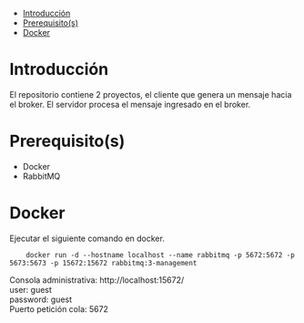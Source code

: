 - [Introducción](#introducción)
- [Prerequisito(s)](#prerequisitos)
- [Docker](#docker)

# Introducción

El repositorio contiene 2 proyectos, el cliente que genera un mensaje hacia el broker. El servidor procesa el mensaje ingresado en el broker.

# Prerequisito(s)

- Docker
- RabbitMQ

# Docker

Ejecutar el siguiente comando en docker.

```
    docker run -d --hostname localhost --name rabbitmq -p 5672:5672 -p 5673:5673 -p 15672:15672 rabbitmq:3-management
```

Consola administrativa: http://localhost:15672/ \
user: guest \
password: guest \
Puerto petición cola: 5672

